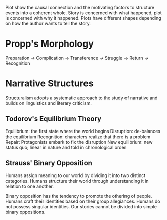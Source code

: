 Plot show the causal connection and the motivating factors to structure events into a coherent whole.
Story is concerned with what happened, plot is concerned with why it happened.
Plots have different shapes depending on how the author wants to tell the story.

# Propp's Morphology
Preparation -> Complication -> Transference -> Struggle -> Return -> Recognition

# Narrative Structures
Structuralism adopts a systematic approach to the study of narrative and builds on linguistics and literary criticism.

## Todorov's Equilibrium Theory
Equilibrium: the first state where the world begins
Disruption: de-balances the equilibrium
Recognition: characters realize that there is a problem
Repair: Protagonists embark to fix the disruption
New equilibrium: new status quo; linear in nature and told in chronological order

## Strauss' Binary Opposition
Humans assign meaning to our world by dividing it into two distinct categories.
Humans structure their world through understanding it in relation to one another.

Binary opposition has the tendency to promote the othering of people.
Humans craft their identities based on their group allegiances.
Humans do not possess singular identities. Our stories cannot be divided into simple binary oppositions.